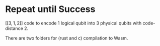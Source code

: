 # Repeat until Success

$[[3, 1, 2]]$ code to encode 1 logical qubit into 3 physical qubits with code-distance 2.

There are two folders for (rust and c) compilation to Wasm.
